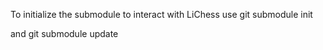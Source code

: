 To initialize the submodule to interact with LiChess use
        git submodule init

and 
        git submodule update
